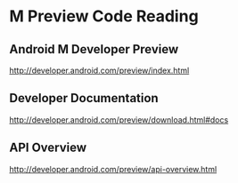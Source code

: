 
# M Preview Code Reading

## Android M Developer Preview

http://developer.android.com/preview/index.html

## Developer Documentation

http://developer.android.com/preview/download.html#docs

## API Overview

http://developer.android.com/preview/api-overview.html
